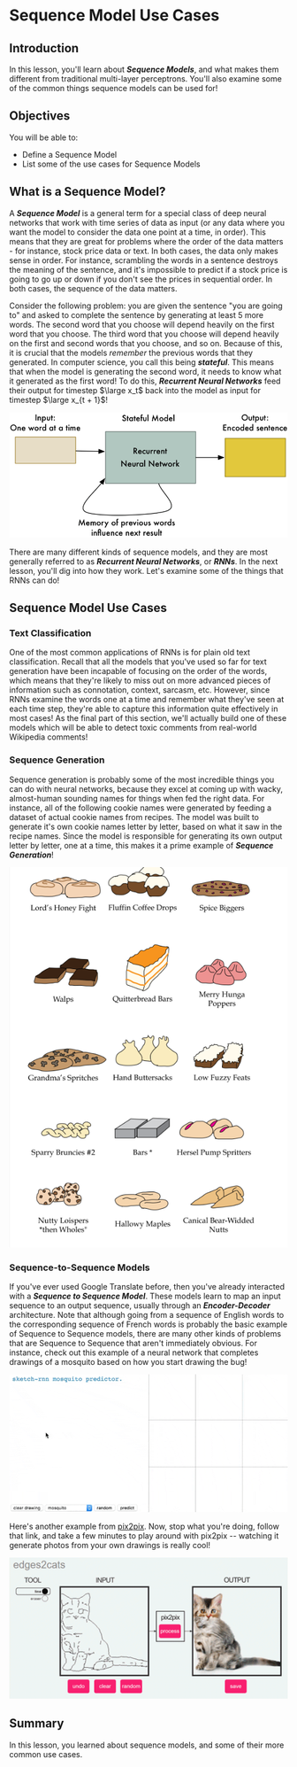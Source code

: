 
# Sequence Model Use Cases

## Introduction

In this lesson, you'll learn about **_Sequence Models_**, and what makes them different from traditional multi-layer perceptrons. You'll also examine some of the common things sequence models can be used for!

## Objectives

You will be able to:

- Define a Sequence Model 
- List some of the use cases for Sequence Models 

## What is a Sequence Model?

A **_Sequence Model_** is a general term for a special class of deep neural networks that work with time series of data as input (or any data where you want the model to consider the data one point at a time, in order). This means that they are great for problems where the order of the data matters - for instance, stock price data or text. In both cases, the data only makes sense in order. For instance, scrambling the words in a sentence destroys the meaning of the sentence, and it's impossible to predict if a stock price is going to go up or down if you don't see the prices in sequential order. In both cases, the sequence of the data matters. 

Consider the following problem: you are given the sentence "you are going to" and asked to complete the sentence by generating at least 5 more words.  The second word that you choose will depend heavily on the first word that you choose. The third word that you choose will depend heavily on the first and second words that you choose, and so on. Because of this, it is crucial that the models _remember_ the previous words that they generated. In computer science, you call this being **_stateful_**. This means that when the model is generating the second word, it needs to know what it generated as the first word! To do this, **_Recurrent Neural Networks_** feed their output for timestep $\large x_t$ back into the model as input for timestep $\large x_{t + 1}$!

<img src='images/rnn.gif'>

There are many different kinds of sequence models, and they are most generally referred to as **_Recurrent Neural Networks_**, or **_RNNs_**. In the next lesson, you'll dig into how they work. Let's examine some of the things that RNNs can do!

## Sequence Model Use Cases


### Text Classification

One of the most common applications of RNNs is for plain old text classification. Recall that all the models that you've used so far for text generation have been incapable of focusing on the order of the words, which means that they're likely to miss out on more advanced pieces of information such as connotation, context, sarcasm, etc. However, since RNNs examine the words one at a time and remember what they've seen at each time step, they're able to capture this information quite effectively in most cases! As the final part of this section, we'll actually build one of these models which will be able to detect toxic comments from real-world Wikipedia comments!

### Sequence Generation

Sequence generation is probably some of the most incredible things you can do with neural networks, because they excel at coming up with wacky, almost-human sounding names for things when fed the right data. For instance, all of the following cookie names were generated by feeding a dataset of actual cookie names from recipes. The model was built to generate it's own cookie names letter by letter, based on what it saw in the recipe names. Since the model is responsible for generating its own output letter by letter, one at a time, this makes it a prime example of **_Sequence Generation_**!  

<img src='images/rnn_cookie_names.png'>


### Sequence-to-Sequence Models

If you've ever used Google Translate before, then you've already interacted with a **_Sequence to Sequence Model_**. These models learn to map an input sequence to an output sequence, usually through an **_Encoder-Decoder_** architecture. Note that although going from a sequence of English words to the corresponding sequence of French words is probably the basic example of Sequence to Sequence models, there are many other kinds of problems that are Sequence to Sequence that aren't immediately obvious. For instance, check out this example of a neural network that completes drawings of a mosquito based on how you start drawing the bug!

<img src='images/multi_sketch_mosquito.gif'>

Here's another example from [pix2pix](https://phillipi.github.io/pix2pix/). Now, stop what you're doing, follow that link, and take a few minutes to play around with pix2pix -- watching it generate photos from your own drawings is really cool!

<img src='images/pix2pix.gif'>

## Summary

In this lesson, you learned about sequence models, and some of their more common use cases. 
